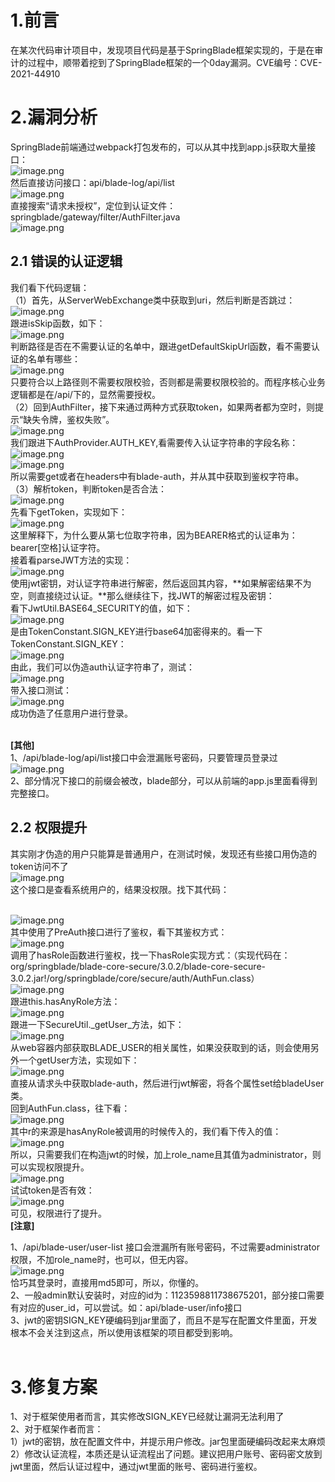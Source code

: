 1.前言
====

在某次代码审计项目中，发现项目代码是基于SpringBlade框架实现的，于是在审计的过程中，顺带着挖到了SpringBlade框架的一个0day漏洞。CVE编号：CVE-2021-44910

2.漏洞分析
======

SpringBlade前端通过webpack打包发布的，可以从其中找到app.js获取大量接口：  
![image.png](https://shs3.b.qianxin.com/attack_forum/2021/12/attach-a6fec4d8176fdaceb9d0209cdab185dd4a6c00bb.jpg)  
然后直接访问接口：api/blade-log/api/list  
![image.png](https://shs3.b.qianxin.com/attack_forum/2021/12/attach-265d7135802908293b5112e18eef152415b0ebb0.jpg)  
直接搜索“请求未授权”，定位到认证文件：springblade/gateway/filter/AuthFilter.java  
![image.png](https://shs3.b.qianxin.com/attack_forum/2021/12/attach-f2e0e83004d590a50d32d1271cbace7813c6fde5.jpg)

2.1 错误的认证逻辑
-----------

我们看下代码逻辑：  
（1）首先，从ServerWebExchange类中获取到uri，然后判断是否跳过：  
![image.png](https://shs3.b.qianxin.com/attack_forum/2021/12/attach-5b18b5a0d04dbdd6fa86365ed6a27bc537238f9c.jpg)  
跟进isSkip函数，如下：  
![image.png](https://shs3.b.qianxin.com/attack_forum/2021/12/attach-49ce5c0c194f7001700c72df1d1330c6f581586d.jpg)  
判断路径是否在不需要认证的名单中，跟进getDefaultSkipUrl函数，看不需要认证的名单有哪些：  
![image.png](https://shs3.b.qianxin.com/attack_forum/2021/12/attach-d468f9bd7b0f21aeca138030406355b86e02403b.jpg)  
只要符合以上路径则不需要权限校验，否则都是需要权限校验的。而程序核心业务逻辑都是在/api/下的，显然需要授权。  
（2）回到AuthFilter，接下来通过两种方式获取token，如果两者都为空时，则提示“缺失令牌，鉴权失败”。  
![image.png](https://shs3.b.qianxin.com/attack_forum/2021/12/attach-513f18067d1fb8bb867bae4a859a7e96776e7f6c.jpg)  
我们跟进下AuthProvider.AUTH\_KEY,看需要传入认证字符串的字段名称：  
![image.png](https://shs3.b.qianxin.com/attack_forum/2021/12/attach-91b24c955eccdccf1d55ff191d52ec953064974e.jpg)  
![image.png](https://shs3.b.qianxin.com/attack_forum/2021/12/attach-de0fa440966b5554d6c76c4d54e8dfc4f9d822e8.jpg)  
所以需要get或者在headers中有blade-auth，并从其中获取到鉴权字符串。  
（3）解析token，判断token是否合法：  
![image.png](https://shs3.b.qianxin.com/attack_forum/2021/12/attach-6fc4e431f4d8ac2dc74f08404e292d47341dbc1b.jpg)  
先看下getToken，实现如下：  
![image.png](https://shs3.b.qianxin.com/attack_forum/2021/12/attach-92e8cd48c78d1697fad41cd59c218b06ace2662a.jpg)  
这里解释下，为什么要从第七位取字符串，因为BEARER格式的认证串为：bearer\[空格\]认证字符。  
接着看parseJWT方法的实现：  
![image.png](https://shs3.b.qianxin.com/attack_forum/2021/12/attach-a8ac368a408b3e0ada6b61957259dc7064a76753.jpg)  
使用jwt密钥，对认证字符串进行解密，然后返回其内容，**如果解密结果不为空，则直接绕过认证。**那么继续往下，找JWT的解密过程及密钥：  
看下JwtUtil.BASE64\_SECURITY的值，如下：  
![image.png](https://shs3.b.qianxin.com/attack_forum/2021/12/attach-56ea395cf395996557d579e2c18327964fec06fa.jpg)  
是由TokenConstant.SIGN\_KEY进行base64加密得来的。看一下TokenConstant.SIGN\_KEY：  
![image.png](https://shs3.b.qianxin.com/attack_forum/2021/12/attach-320a9fe8623c9f683f512b47e14a1c4778151830.jpg)  
由此，我们可以伪造auth认证字符串了，测试：  
![image.png](https://shs3.b.qianxin.com/attack_forum/2021/12/attach-d002757b2f0d9e18fa20a26d69e9a99d3a09f565.jpg)  
带入接口测试：  
![image.png](https://shs3.b.qianxin.com/attack_forum/2021/12/attach-c1a6fd21098780aad5456e78ebab6ed4ba51566d.jpg)  
成功伪造了任意用户进行登录。  
​

**\[其他\]**  
1、/api/blade-log/api/list接口中会泄漏账号密码，只要管理员登录过  
![image.png](https://shs3.b.qianxin.com/attack_forum/2021/12/attach-53529e9f33e46375ff7a447576bc969fb39dfb51.jpg)  
2、部分情况下接口的前缀会被改，blade部分，可以从前端的app.js里面看得到完整接口。

2.2 权限提升
--------

其实刚才伪造的用户只能算是普通用户，在测试时候，发现还有些接口用伪造的token访问不了  
![image.png](https://shs3.b.qianxin.com/attack_forum/2021/12/attach-1aa77d132e677c32a7f60a4f86fede0052d915ff.jpg)  
这个接口是查看系统用户的，结果没权限。找下其代码：  
​

![image.png](https://shs3.b.qianxin.com/attack_forum/2021/12/attach-b34655a21ac1423095c1751b2bec79e5c643a7f0.jpg)  
其中使用了PreAuth接口进行了鉴权，看下其鉴权方式：  
![image.png](https://shs3.b.qianxin.com/attack_forum/2021/12/attach-ba105581f0db70176e5c09e28c6d3d40ca3d95d9.jpg)  
调用了hasRole函数进行鉴权，找一下hasRole实现方式：（实现代码在：org/springblade/blade-core-secure/3.0.2/blade-core-secure-3.0.2.jar!/org/springblade/core/secure/auth/AuthFun.class）  
![image.png](https://shs3.b.qianxin.com/attack_forum/2021/12/attach-1bf6c2828cc457c0cc5de85c783d8cede0623907.jpg)  
跟进this.hasAnyRole方法：  
![image.png](https://shs3.b.qianxin.com/attack_forum/2021/12/attach-b6a7cc72280b7a645c056cc5f0178f3c917c70b9.jpg)  
跟进一下SecureUtil.\_getUser\_方法，如下：  
![image.png](https://shs3.b.qianxin.com/attack_forum/2021/12/attach-0858b3b7eb7f1bd44bae487adfef87bf63a4dff1.jpg)  
从web容器内部获取BLADE\_USER的相关属性，如果没获取到的话，则会使用另外一个getUser方法，实现如下：  
![image.png](https://shs3.b.qianxin.com/attack_forum/2021/12/attach-a16870c7b3440fec9e54d23ee578ba7eed2765c6.jpg)  
直接从请求头中获取blade-auth，然后进行jwt解密，将各个属性set给bladeUser类。  
回到AuthFun.class，往下看：  
![image.png](https://shs3.b.qianxin.com/attack_forum/2021/12/attach-c3d38efbd669aaebd54e404935ef4fc92cdfe99d.jpg)  
其中r的来源是hasAnyRole被调用的时候传入的，我们看下传入的值：  
![image.png](https://shs3.b.qianxin.com/attack_forum/2021/12/attach-755828d51c4a447d4203cc6fcd5ff39a23da4ec7.jpg)  
所以，只需要我们在构造jwt的时候，加上role\_name且其值为administrator，则可以实现权限提升。  
![image.png](https://shs3.b.qianxin.com/attack_forum/2021/12/attach-757da07cafa541e8fe529a6e59287b43a3a0def9.jpg)  
试试token是否有效：  
![image.png](https://shs3.b.qianxin.com/attack_forum/2021/12/attach-1ff712eccbafdf0173bb4c142f446eb9b7cd4bf2.jpg)  
可见，权限进行了提升。  
**\[注意\]**

1、/api/blade-user/user-list 接口会泄漏所有账号密码，不过需要administrator权限，不加role\_name时，也可以，但无内容。  
![image.png](https://shs3.b.qianxin.com/attack_forum/2021/12/attach-628b5532b48792bd71f7bc0509348418fd9cfeaf.jpg)  
恰巧其登录时，直接用md5即可，所以，你懂的。  
2、一般admin默认安装时，对应的id为：1123598811738675201，部分接口需要有对应的user\_id，可以尝试。如：api/blade-user/info接口  
3、jwt的密钥SIGN\_KEY硬编码到jar里面了，而且不是写在配置文件里面，开发根本不会关注到这点，所以使用该框架的项目都受到影响。  
​

3.修复方案
======

1、对于框架使用者而言，其实修改SIGN\_KEY已经就让漏洞无法利用了  
2、对于框架作者而言：  
1）jwt的密钥，放在配置文件中，并提示用户修改。jar包里面硬编码改起来太麻烦  
2）修改认证流程，本质还是认证流程出了问题。建议把用户账号、密码密文放到jwt里面，然后认证过程中，通过jwt里面的账号、密码进行鉴权。